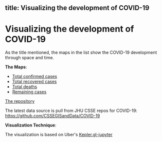 title: Visualizing the development of COVID-19
---

# Visualizing the development of COVID-19

As the title mentioned, the maps in the list show the COVID-19 development through space and time. 

**The Maps**: 

- [Total confirmed cases](https://wcchin.github.io/ncov2019_datavis/map_covid19_Confirmed.html)
- [Total recovered cases](https://wcchin.github.io/ncov2019_datavis/map_covid19_Recovered.html)
- [Total deaths](https://wcchin.github.io/ncov2019_datavis/map_covid19_Deaths.html)
- [Remaining cases](https://wcchin.github.io/ncov2019_datavis/map_covid19_Remaining.html)


[The repository](https://github.com/wcchin/ncov2019_datavis)


The latest data source is pull from JHU CSSE repos for COVID-19: https://github.com/CSSEGISandData/COVID-19


**Visualization Technique**:

The visualization is based on Uber's [Kepler.gl-jupyter](https://github.com/keplergl/kepler.gl/blob/master/docs/keplergl-jupyter/user-guide.md)

